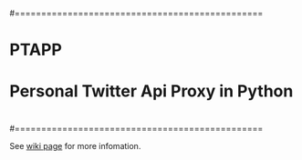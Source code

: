 #===============================================
#
#                     PTAPP
#
#      Personal Twitter Api Proxy in Python
#
#===============================================

See [wiki page](wiki/HOWTO) for more infomation.